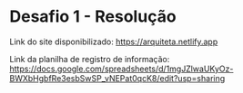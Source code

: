 # Desafio 1 - Resolução
 
Link do site disponibilizado: https://arquiteta.netlify.app

Link da planilha de registro de informação: https://docs.google.com/spreadsheets/d/1mgJZlwaUKyOz-BWXbHgbfRe3esbSwSP_vNEPat0qcK8/edit?usp=sharing
